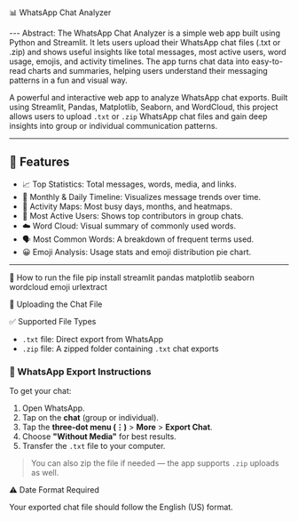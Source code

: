 📊 WhatsApp Chat Analyzer

--- Abstract:
The WhatsApp Chat Analyzer is a simple web app built using Python and Streamlit. It lets users upload their WhatsApp chat files (.txt or .zip) and shows useful insights like total messages, most active users, word usage, emojis, and activity timelines. The app turns chat data into easy-to-read charts and summaries, helping users understand their messaging patterns in a fun and visual way.

A powerful and interactive web app to analyze WhatsApp chat exports. 
Built using Streamlit, Pandas, Matplotlib, Seaborn, and WordCloud, this project allows users to upload `.txt` or `.zip` WhatsApp chat files and gain deep insights into group or individual communication patterns.

---

## 🚀 Features

- 📈 Top Statistics: Total messages, words, media, and links.
- 📅 Monthly & Daily Timeline: Visualizes message trends over time.
- 📆 Activity Maps: Most busy days, months, and heatmaps.
- 👥 Most Active Users: Shows top contributors in group chats.
- ☁️ Word Cloud: Visual summary of commonly used words.
- 🗣️ Most Common Words: A breakdown of frequent terms used.
- 😀 Emoji Analysis: Usage stats and emoji distribution pie chart.

---

🧩 How to run the file
pip install streamlit pandas matplotlib seaborn wordcloud emoji urlextract

📁 Uploading the Chat File

✅ Supported File Types
- `.txt` file: Direct export from WhatsApp
- `.zip` file: A zipped folder containing `.txt` chat exports

### 🔄 WhatsApp Export Instructions
To get your chat:

1. Open WhatsApp.
2. Tap on the **chat** (group or individual).
3. Tap the **three-dot menu (⋮)** > **More** > **Export Chat**.
4. Choose **"Without Media"** for best results.
5. Transfer the `.txt` file to your computer.

> You can also zip the file if needed — the app supports `.zip` uploads as well.

⚠️ Date Format Required

Your exported chat file should follow the English (US) format.



